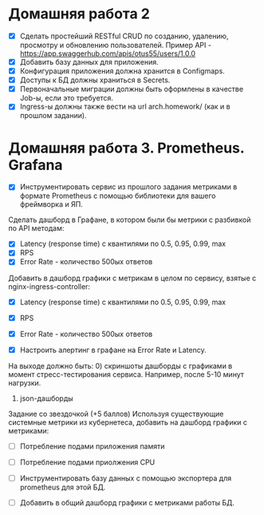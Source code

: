 # Домашняя работа 2

- [x] Сделать простейший RESTful CRUD по созданию, удалению, просмотру и обновлению пользователей. 
     Пример API - https://app.swaggerhub.com/apis/otus55/users/1.0.0
- [x] Добавить базу данных для приложения.
- [x] Конфигурация приложения должна хранится в Configmaps.
- [x] Доступы к БД должны храниться в Secrets.
- [x] Первоначальные миграции должны быть оформлены в качестве Job-ы, если это требуется.
- [x] Ingress-ы должны также вести на url arch.homework/ (как и в прошлом задании).

# Домашняя работа 3. Prometheus. Grafana
- [x] Инструментировать сервис из прошлого задания метриками в формате Prometheus с помощью библиотеки для вашего фреймворка и ЯП.

Сделать дашборд в Графане, в котором были бы метрики с разбивкой по API методам:
- [x] Latency (response time) с квантилями по 0.5, 0.95, 0.99, max
- [x] RPS
- [x] Error Rate - количество 500ых ответов

Добавить в дашборд графики с метрикам в целом по сервису, взятые с nginx-ingress-controller:
- [x] Latency (response time) с квантилями по 0.5, 0.95, 0.99, max
- [x] RPS
- [x] Error Rate - количество 500ых ответов

- [x] Настроить алертинг в графане на Error Rate и Latency.

На выходе должно быть:
0) скриншоты дашборды с графиками в момент стресс-тестирования сервиса. Например, после 5-10 минут нагрузки.
1) json-дашборды


Задание со звездочкой (+5 баллов)
Используя существующие системные метрики из кубернетеса, добавить на дашборд графики с метриками:
- [ ] Потребление подами приложения памяти
- [ ] Потребление подами приолжения CPU

- [ ] Инструментировать базу данных с помощью экспортера для prometheus для этой БД.
- [ ] Добавить в общий дашборд графики с метриками работы БД.